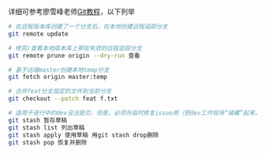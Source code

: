 详细可参考廖雪峰老师[Git教程](https://www.liaoxuefeng.com/wiki/896043488029600)，以下列举

```bash
# 在远程版本库创建了一个分支后，在本地创建远程追踪分支
git remote update

# 修剪/查看本地版本库上那些失效的远程追踪分支
git remote prune origin --dry-run 查看

# 基于远端master创建本地temp分支
git fetch origin master:temp

# 合并feat分支指定的文件到当前分支
git checkout --patch feat f.txt

# 适用于进行中的dev没法提交，但是，必须先临时修复issue用（把dev工作现场“储藏”起来，解决完issue继续dev工作）
git stash 暂存草稿
git stash list 列出草稿
git stash apply 使用草稿 用git stash drop删除
git stash pop 恢复并删除
```

